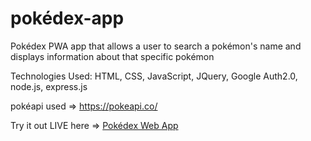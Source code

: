 # pokédex-app
Pokédex PWA app that allows a user to search a pokémon's name and displays information about that specific pokémon

Technologies Used: HTML, CSS, JavaScript, JQuery, Google Auth2.0, node.js, express.js

pokéapi used => https://pokeapi.co/

Try it out LIVE here => [Pokédex Web App](https://anthonys-pokedex.herokuapp.com/)
